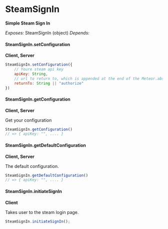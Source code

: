 # SteamSignIn

**Simple Steam Sign In**

*Exposes:* SteamSignIn (object)
*Depends:* 

#### SteamSignIn.setConfiguration

**Client, Server**

```javascript
SteamSignIn.setConfiguration({
    // Youre steam api key
    apiKey: String,
    // url to return to, which is appended at the end of the Meteor.absoluteUr
    returnTo: String || "authorize"
})
```

#### SteamSignIn.getConfiguration

**Client, Server**

Get your configuration

```javascript
SteamSignIn.getConfiguration()
// => { apiKey: "", .... }
```

#### SteamSignIn.getDefaultConfiguration

**Client, Server**

The default configuration.

```javascript
SteamSignIn.getDefaultConfiguration()
// => { apiKey: "", .... }
```

#### SteamSignIn.initiateSignIn

**Client**

Takes user to the steam login page.

```javascript
SteamSignIn.initiateSignIn();
```